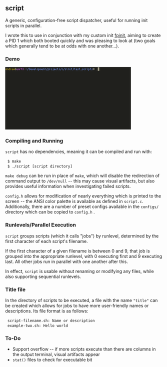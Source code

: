 ## script

A generic, configuration-free script dispatcher, useful for running init scripts in parallel.

I wrote this to use in conjunction with my custom init [fpinit](https://github.com/Cubified/fpinit), aiming to create a PID 1 which both booted quickly and was pleasing to look at (two goals which generally tend to be at odds with one another...).

### Demo

![demo.gif](https://github.com/Cubified/script/blob/master/demo.gif)

### Compiling and Running

`script` has no dependencies, meaning it can be compiled and run with:

     $ make
     $ ./script [script directory]

`make debug` can be run in place of `make`, which will disable the redirection of command output to `/dev/null` -- this may cause visual artifacts, but also provides useful information when investigating failed scripts.

`config.h` allows for modification of nearly everything which is printed to the screen -- the ANSI color palette is available as defined in `script.c`.  Additionally, there are a number of preset configs available in the `configs/` directory which can be copied to `config.h` .

### Runlevels/Parallel Execution

`script` groups scripts (which it calls "jobs") by runlevel, determined by the first character of each script's filename.

If the first character of a given filename is between 0 and 9, that job is grouped into the appropriate runlevel, with 0 executing first and 9 executing last.  All other jobs run in parallel with one another after this.

In effect, `script` is usable without renaming or modifying any files, while also supporting sequential runlevels.

### Title file

In the directory of scripts to be executed, a file with the name `"title"` can be created which allows for jobs to have more user-friendly names or descriptions.  Its file format is as follows:

     script-filename.sh: Name or description
     example-two.sh: Hello world

### To-Do

- Support overflow -- if more scripts execute than there are columns in the output terminal, visual artifacts appear
- `stat()` files to check for executable bit
